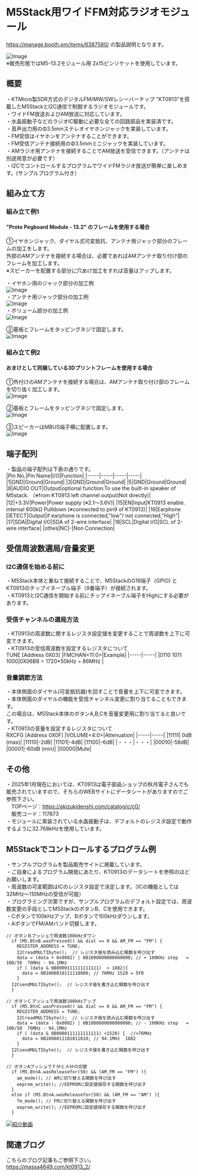 # M5Stack用ワイドFM対応ラジオモジュール
https://manage.booth.pm/items/6387580/ の製品説明となります。  

![Image](https://github.com/user-attachments/assets/568a3024-8545-4302-8e9c-567f6165033c)  
※販売形態ではM5-13.2モジュール用 2x15ピンソケットを使用しています。  

## 概要
・KTMicro製SDR方式のデジタルFM/MW/SWレシーバーチップ "KT0913"を搭載したM5StackとI2C通信で制御するラジオモジュールです。  
・ワイドFM放送およびAM放送に対応しています。  
・水晶振動子などのラジオIC駆動に必要な全ての回路部品を実装済です。  
・音声出力用のΦ3.5mmステレオイヤホンジャックを実装しています。  
・FM受信はイヤホンをアンテナすることができます。  
・FM受信アンテナ接続用のΦ3.5mmミニジャックを実装しています。  
・AMラジオ用アンテナを接続することでAM放送を受信できます。（アンテナは別途用意が必要です）  
・I2CでコントロールするプログラムでワイドFMラジオ放送が簡単に楽しめます。(サンプルプログラム付き）  

## 組み立て方
### 組み立て例1
#### "Proto Pegboard Module - 13.2" のフレームを使用する場合
①イヤホンジャック、ダイヤル式可変抵抗、アンテナ用ジャック部分のフレームの加工をします。  
外部のAMアンテナを接続する場合は、必要であればAMアンテナ取り付け部のフレームを加工します。  
※スピーカーを配置する部分に穴あけ加工をすれば音量はアップします。

・イヤホン用のジャック部分の加工例  
![Image](https://github.com/user-attachments/assets/dd5fa7c8-73ca-4188-a5f5-d5eb1687c0e3)  
・アンテナ用ジャック部分の加工例  
![Image](https://github.com/user-attachments/assets/b3670c72-bcb9-45a0-8d43-509095031c6a)  
・ボリューム部分の加工例  
![Image](https://github.com/user-attachments/assets/dfe2ef9e-3366-42d7-9cb3-f686de6fe858)  

②基板とフレームをタッピングネジで固定します。  
![Image](https://github.com/user-attachments/assets/578d076c-d022-4de9-aa6c-fdab14ce0194)  

### 組み立て例2
#### おまけとして同梱している3Dプリントフレームを使用する場合  
①外付けのAMアンテナを接続する場合は、AMアンテナ取り付け部のフレームを切り抜く加工します。  
![Image](https://github.com/user-attachments/assets/ab077d64-b992-43eb-93bc-1f38736c34f5)  

②基板とフレームをタッピングネジで固定します。  
![Image](https://github.com/user-attachments/assets/07fae77c-9b94-43bc-b874-0560126bc029)  

③スピーカーはMBUS端子横に配置します。  
![Image](https://github.com/user-attachments/assets/50f9a562-3681-4e01-9e43-95282baf8bff)  

## 端子配列
・製品の端子配列は下表の通りです。  
|Pin No.|Pin Name|I/O|Function|
|-----|-----|-----|-----|
|1|GND|Ground|Ground|
|3|GND|Ground|Ground|
|5|GND|Ground|Ground|
|8|AUDIO OUT|Output|optional function:To use the built-in speaker of M5stack. （※from KT0913 left channel output(Not directly)|
|12|+3.3V|Power|Power supply (※2.1～3.6V)|
|15|EN|Input|KT0913 enable. internal 600kΩ Pulldown (※connected to pin9 of KT0913)|
|16|Earphone DETECT|Output|if earphone is connected,"low"/ not connected,"High"|
|17|SDA|Digital I/O|SDA of 2-wire interface|
|18|SCL|Digital I/O|SCL of 2-wire interface|
|othes|NC|-|Non Connection|

## 受信周波数選局/音量変更
### I2C通信を始める前に
・M5Stack本体と重ねて接続することで、M5StackのG16端子（GPIO) とKT0913のチップイネーブル端子（9番端子）が接続されます。  
・KT0913とI2C通信を開始する前にチップイネーブル端子をHighにする必要があります。  

### 受信チャンネルの選局方法
・KT0913の周波数に関するレジスタ設定値を変更することで周波数を上下に可変できます。  
・KT0913の受信周波数を設定するレジスタについて  
TUNE [Address 0X03]
|FMCHAN<11:0>|Example|
|-----|-----|
|0110 1011 1000|0X06B8 = 1720*50kHz = 86MHz |

### 音量調節方法
・本体側面のダイヤル(可変抵抗器)を回すことで音量を上下に可変できます。  
・本体側面のダイヤルの機能を受信チャンネル変更に割り当てることもできます。  
  この場合は、M5Stack本体のボタンA,B,Cを音量変更用に割り当てると良いです。  
・KT0913の音量を設定するレジスタについて  
RXCFG [Address 0X0F]
|VOLUME<4:0>|Attenuation|
|-----|-----|
|11111| 0dB (max)|
|11110|-2dB|
|11101|-4dB|
|11100|-6dB|
|・・・|・・・|
|00010|-58dB|
|00001|-60dB (min)|
|00000|Mute|

## その他
・2025年1月現在においては、KT0913は電子部品ショップの秋月電子さんでも販売されていますので、そちらのWEBサイトにデータシートがありますのでご参照下さい。  
　TOPページ：https://akizukidenshi.com/catalog/c/c0/  
　販売コード：117873  
・モジュールに実装されている水晶振動子は、デフォルトのレジスタ設定で動作するように32.768kHzを使用しています。

## M5Stackでコントロールするプログラム例
・サンプルプログラムを製品販売サイトに掲載しています。  
・ご自身によるプログラム開発にあたり、KT0913のデータシートを参照のほどお願いします。  
・周波数の可変範囲はICのレジスタ設定で決定します。（ICの機能としては32MHz～110MHzの受信が可能）  
・プログラミング次第ですが、サンプルプログラムのデフォルト設定では、周波数変更の手段としてM5StackのボタンB、Cを使用できます。  
・Cボタンで100kHzアップ、Bボタンで100kHzダウンします。  
・AボタンでFM/AMバンド切替します。
```
// ボタンＢプッシュで周波数100kHzダウン
  if (M5.BtnB.wasPressed() && dial == 0 && AM_FM == "FM") {
    REGISTER_ADDRESS = TUNE;
    I2CreadMULTIbyte();  // レジスタ値を読み込む関数を呼び出す
    data = (data + 0x0002) | 0B1000000000000000; // + 100KHz step   = 100/50  76MHz - 94.1MHz
    if ( (data & 0B0000111111111111)  > 1882){
      data = 0B1000010111110000; // 76MHz 1520 = 5F0
    }
  I2CsendMULTIbyte();  // レジスタ値を書き込む関数を呼び出す
  }

// ボタンＣプッシュで周波数100kHzアップ
  if (M5.BtnC.wasPressed() && dial == 0 && AM_FM == "FM") {
    REGISTER_ADDRESS = TUNE;
    I2CreadMULTIbyte();  // レジスタ値を読み込む関数を呼び出す
    data = (data - 0x0002) | 0B1000000000000000; // - 100KHz step   = 100/50  76MHz - 94.1MHz
    if ( (data & 0B0000111111111111) <1520) {  //<76MHz
      data = 0B1000011101011010; // 94.1MHz  1882
    }
  I2CsendMULTIbyte();  // レジスタ値を書き込む関数を呼び出す
  }

// ボタンAプッシュでＦＭとＡＭの切替
  if (M5.BtnA.wasReleasefor(50) && (AM_FM == "FM") ){
    am_mode(); // AMに切り替える関数を呼び出す
    eeprom_write(); //EEPROMに設定値保存する関数を呼び出す
  }
  else if (M5.BtnA.wasReleasefor(50) && (AM_FM == "AM") ){
    fm_mode(); // FMに切り替える関数を呼び出す
    eeprom_write(); //EEPROMに設定値保存する関数を呼び出す 
  }
```

[![紹介動画]()](https://youtu.be/vZIJL4G87UQ)

## 関連ブログ  
こちらのブログ記事もご参照下さい。  
https://massa4649.com/kt0913_2/  

